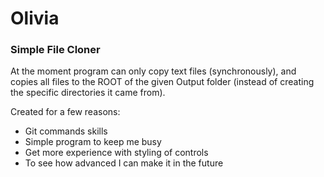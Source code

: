 # Olivia
### Simple File Cloner
  
  At the moment program can only copy text files (synchronously), and copies all files to the ROOT of the given Output folder (instead of creating the specific directories it came from).

  Created for a few reasons: 
  
  - Git commands skills
  - Simple program to keep me busy
  - Get more experience with styling of controls
  - To see how advanced I can make it in the future